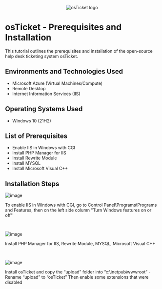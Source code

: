 <p align="center">
<img src="https://i.imgur.com/Clzj7Xs.png" alt="osTicket logo"/>
</p>

<h1>osTicket - Prerequisites and Installation</h1>
This tutorial outlines the prerequisites and installation of the open-source help desk ticketing system osTicket.<br />


<h2>Environments and Technologies Used</h2>

- Microsoft Azure (Virtual Machines/Compute)
- Remote Desktop
- Internet Information Services (IIS)

<h2>Operating Systems Used </h2>

- Windows 10</b> (21H2)

<h2>List of Prerequisites</h2>

- Enable IIS in Windows with CGI
- Install PHP Manager for IIS
- Install Rewrite Module
- Install MYSQL
- Install Microsoft Visual C++

<h2>Installation Steps</h2>

![image](https://github.com/user-attachments/assets/b4f7f358-a4d7-4fdd-af90-a9e5160a7e04)

<p>
To enable IIS in Windows with CGI, go to Control Panel\Programs\Programs and Features, then on the left side column "Turn Windows features on or off"
</p>
<br />

![image](https://github.com/user-attachments/assets/b9852971-c0a8-4c49-856d-c82116bc95f7)
<p>
Install PHP Manager for IIS, Rewrite Module, MYSQL, Microsoft Visual C++
</p>
<br />

![image](https://github.com/user-attachments/assets/fba3c584-1d39-4c36-8002-554c522aedeb)

<p>
Install osTicket and copy the “upload” folder into “c:\inetpub\wwwroot” - Rename “upload” to “osTicket” Then enable some extensions that were disabled
</p>
<br />
